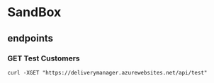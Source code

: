 # SandBox

## endpoints
### GET Test Customers
`curl -XGET "https://deliverymanager.azurewebsites.net/api/test"`
